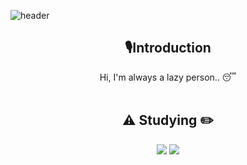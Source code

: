 
<!--
**yoon828/yoon828** is a ✨ _special_ ✨ repository because its `README.md` (this file) appears on your GitHub profile.
 
Here are some ideas to get you  started:

- 🔭 I’m currently working on ...
- 🌱 I’m currently learning ...
- 👯 I’m looking to collaborate on ...
- 🤔 I’m looking for help with ...
- 💬 Ask me about ...
- 📫 How to reach me: ...
-->
<!-- 헤더 -->
![header](https://capsule-render.vercel.app/api?type=slice&color=auto&height=200&section=header&text=#imclude&desc=<doyeol.h>&fontSize=60&rotate=14&fontAlignY=25&fontAlign=75&descAlignY=43&descAlign=80&&animation=twinkling)

<div align=center>
<!--소개-->

## 🎙️Introduction
Hi, I'm always a lazy person.. 😴
<br/><br/>
 
 
 <!--공부중-->
  ## :warning: Studying :pencil2:
 
 <!-- 프론트 -->
 <img src="https://img.shields.io/badge/Python-#3776AB?  
           style=flat&logo=Python&logoColor=white"/>
 <img src="https://img.shields.io/badge/JavaScript-#F7DF1E?  
           style=flat&logo=JavaScript&logoColor=white"/>
  <br/>
 
